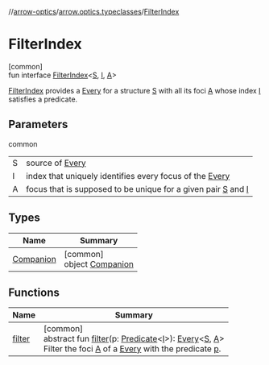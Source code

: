 //[arrow-optics](../../../index.md)/[arrow.optics.typeclasses](../index.md)/[FilterIndex](index.md)

# FilterIndex

[common]\
fun interface [FilterIndex](index.md)&lt;[S](index.md), [I](index.md), [A](index.md)&gt;

[FilterIndex](index.md) provides a [Every](../../arrow.optics/index.md#176863642%2FClasslikes%2F-617900156) for a structure [S](index.md) with all its foci [A](index.md) whose index [I](index.md) satisfies a predicate.

## Parameters

common

| | |
|---|---|
| S | source of [Every](../../arrow.optics/index.md#176863642%2FClasslikes%2F-617900156) |
| I | index that uniquely identifies every focus of the [Every](../../arrow.optics/index.md#176863642%2FClasslikes%2F-617900156) |
| A | focus that is supposed to be unique for a given pair [S](index.md) and [I](index.md) |

## Types

| Name | Summary |
|---|---|
| [Companion](-companion/index.md) | [common]<br>object [Companion](-companion/index.md) |

## Functions

| Name | Summary |
|---|---|
| [filter](filter.md) | [common]<br>abstract fun [filter](filter.md)(p: [Predicate](../../../../arrow-core/arrow.core/-predicate/index.md)&lt;[I](index.md)&gt;): [Every](../../arrow.optics/index.md#176863642%2FClasslikes%2F-617900156)&lt;[S](index.md), [A](index.md)&gt;<br>Filter the foci [A](index.md) of a [Every](../../arrow.optics/index.md#176863642%2FClasslikes%2F-617900156) with the predicate [p](filter.md). |
